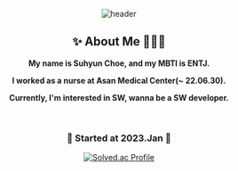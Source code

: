 <div align="center">

![header](https://capsule-render.vercel.app/api?type=waving&color=auto&customColorList=12&height=200&section=header&text=🙌Hi%20I'm%20Suhyun🐣💜&fontSize=50&fontAlignY=40)
 
  ## ✨ About Me 🙋‍♀️✨
  
  __My name is Suhyun Choe, and my MBTI is ENTJ.__
 
  __I worked as a nurse at Asan Medical Center(~ 22.06.30).__
  
  __Currently, I'm interested in SW, wanna be a SW developer.__
  
 
  
<br>
  

  
  ### 🌱 Started at 2023.Jan 🌱

  [![Solved.ac Profile](http://mazassumnida.wtf/api/v2/generate_badge?boj=suhyun9252)](https://solved.ac/suhyun9252/)

<br>
 

</div>
